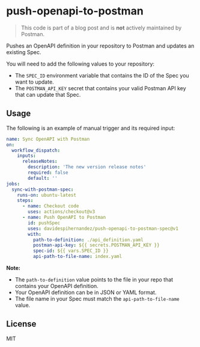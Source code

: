 # push-openapi-to-postman

> This code is part of a blog post and is **not** actively maintained by Postman.

Pushes an OpenAPI definition in your repository to Postman and updates an existing Spec.

You will need to add the following values to your repository:

- The `SPEC_ID` environment variable that contains the ID of the Spec you want to update.
- The `POSTMAN_API_KEY` secret that contains your valid Postman API key that can update that Spec.

## Usage

The following is an example of manual trigger and its required input:

```yaml
name: Sync OpenAPI with Postman
on:
  workflow_dispatch:
    inputs:
      releaseNotes:
        description: 'The new version release notes'
        required: false
        default: ''
jobs:
  sync-with-postman-spec:
    runs-on: ubuntu-latest
    steps:
      - name: Checkout code
        uses: actions/checkout@v3
      - name: Push OpenAPI to Postman
        id: pushSpec
        uses: davidespihernandez/push-openapi-to-postman-spec@v1
        with:
          path-to-definition: ./api_definition.yaml
          postman-api-key: ${{ secrets.POSTMAN_API_KEY }}
          spec-id: ${{ vars.SPEC_ID }}
          api-path-to-file-name: index.yaml
```

**Note:**

- The `path-to-definition` value points to the file in your repo that contains your OpenAPI definition.
- Your OpenAPI definition can be in JSON or YAML format.
- The file name in your Spec must match the `api-path-to-file-name` value.

## License

MIT
